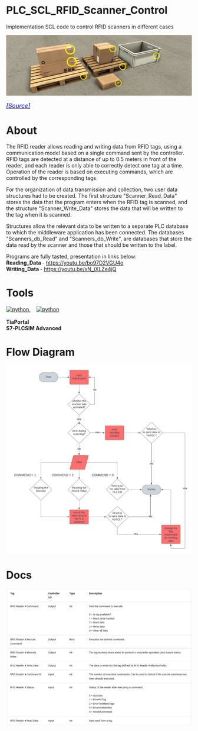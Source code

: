 # PLC_SCL_RFID_Scanner_Control
Implementation SCL code to control RFID scanners in different cases  

![FactoryIO Baner](images/Banner.jpg)

<p align="left">
  <a href="https://docs.factoryio.com/manual/parts/sensors/#rfid-reader">
    <i><font color="blue" size="3">[Source]</font></i>
  </a>
</p>

# About

The RFID reader allows reading and writing data from RFID tags, using a communication model based on a single command sent by the controller. RFID tags are detected at a distance of up to 0.5 meters in front of the reader, and each reader is only able to correctly detect one tag at a time. Operation of the reader is based on executing commands, which are controlled by the corresponding tags. <br>

For the organization of data transmission and collection, two user data structures had to be created. The first structure "Scanner_Read_Data" stores the data that the program enters when the RFID tag is scanned, and the structure "Scanner_Write_Data" stores the data that will be written to the tag when it is scanned. <br>

Structures allow the relevant data to be written to a separate PLC database to which the middleware application has been connected. The databases "Scanners_db_Read" and "Scanners_db_Write", are databases that store the data read by the scanner and those that should be written to the label. <br>

Programs are fully tasted, presentation in links below: <br>
<strong> Reading_Data </strong> - https://youtu.be/bo97D2VGU4o <br>
<strong> Writing_Data </strong> - https://youtu.be/xN_iXLZe4jQ <br>

# Tools

<div align="left">
  <a href="https://www.siemens.com" target="_blank" rel="noreferrer"> <img src="https://images.crunchbase.com/image/upload/c_lpad,h_170,w_170,f_auto,b_white,q_auto:eco,dpr_1/mky0fkibqswnxfbvhk3i" alt="python" width="40" height="40"/> </a>
  <img width="12" />
  <a href="https://factoryio.com/" target="_blank" rel="noreferrer"> <img src="https://europe1.discourse-cdn.com/standard20/uploads/factoryio/original/1X/cc7f98b5e86ab15071a0e830568aa12e2c1f872c.png" alt="python" width="40" height="40"/> </a>
</div>
<br>
<strong> TiaPortal </strong> <br>
<strong> S7-PLCSIM Advanced </strong>

# Flow Diagram

<img src="images/Flow_Chart.jpeg" alt="Flow_Diagram" width="800"/>

# Docs

<img src="images/Docs.png" alt="Flow_Diagram" width="800"/>
